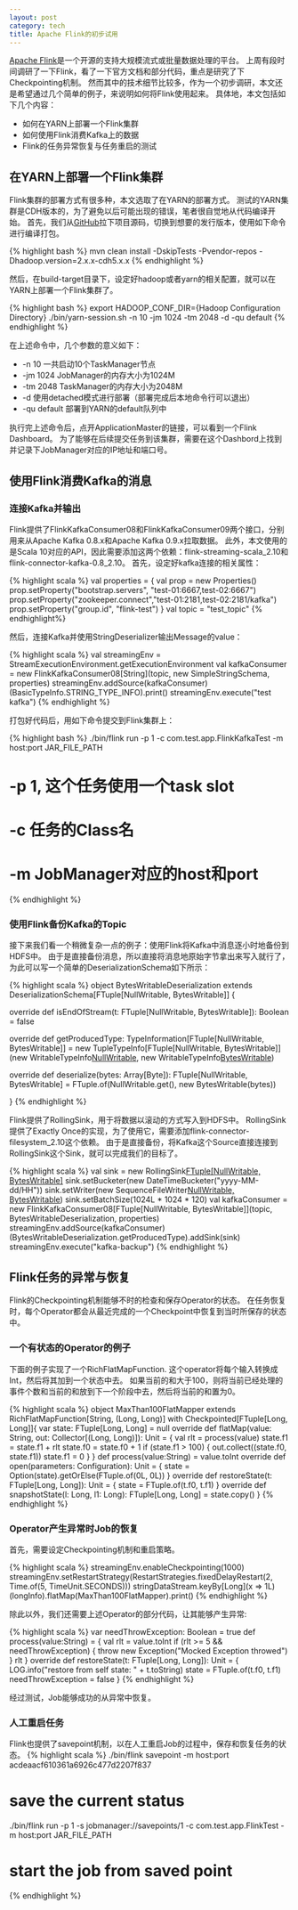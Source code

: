 ```yaml
---
layout: post
category: tech
title: Apache Flink的初步试用
---
```


[Apache Flink](http://flink.apache.org)是一个开源的支持大规模流式或批量数据处理的平台。
上周有段时间调研了一下Flink，看了一下官方文档和部分代码，重点是研究了下Checkpointing机制。
然而其中的技术细节比较多，作为一个初步调研，本文还是希望通过几个简单的例子，来说明如何将Flink使用起来。
具体地，本文包括如下几个内容：

* 如何在YARN上部署一个Flink集群
* 如何使用Flink消费Kafka上的数据
* Flink的任务异常恢复与任务重启的测试

<!--snapshot-->

## 在YARN上部署一个Flink集群

Flink集群的部署方式有很多种，本文选取了在YARN的部署方式。
测试的YARN集群是CDH版本的，为了避免以后可能出现的错误，笔者很自觉地从代码编译开始。
首先，我们从[GitHub](http://github.com/apache/flink)拉下项目源码，切换到想要的发行版本，使用如下命令进行编译打包。

{% highlight bash %}
mvn clean install -DskipTests -Pvendor-repos -Dhadoop.version=2.x.x-cdh5.x.x
{% endhighlight %}

然后，在build-target目录下，设定好hadoop或者yarn的相关配置，就可以在YARN上部署一个Flink集群了。

{% highlight bash %}
export HADOOP_CONF_DIR={Hadoop Configuration Directory}
./bin/yarn-session.sh -n 10 -jm 1024 -tm 2048 -d -qu default
{% endhighlight %}

在上述命令中，几个参数的意义如下：

* -n 10 一共启动10个TaskManager节点
* -jm 1024 JobManager的内存大小为1024M
* -tm 2048 TaskManager的内存大小为2048M
* -d 使用detached模式进行部署（部署完成后本地命令行可以退出）
* -qu default 部署到YARN的default队列中

执行完上述命令后，点开ApplicationMaster的链接，可以看到一个Flink Dashboard。
为了能够在后续提交任务到该集群，需要在这个Dashbord上找到并记录下JobManager对应的IP地址和端口号。

## 使用Flink消费Kafka的消息

### 连接Kafka并输出

Flink提供了FlinkKafkaConsumer08和FlinkKafkaConsumer09两个接口，分别用来从Apache Kafka 0.8.x和Apache Kafka 0.9.x拉取数据。
此外，本文使用的是Scala 10对应的API，因此需要添加这两个依赖：flink-streaming-scala_2.10和flink-connector-kafka-0.8_2.10。
首先，设定好kafka连接的相关属性：

{% highlight scala %}
val properties = {
  val prop = new Properties()
  prop.setProperty("bootstrap.servers", "test-01:6667,test-02:6667")
  prop.setProperty("zookeeper.connect","test-01:2181,test-02:2181/kafka")
  prop.setProperty("group.id", "flink-test")
}
val topic = "test_topic"
{% endhighlight%}

然后，连接Kafka并使用StringDeserializer输出Message的value：

{% highlight scala %}
val streamingEnv = StreamExecutionEnvironment.getExecutionEnvironment
val kafkaConsumer = new FlinkKafkaConsumer08[String](topic, new SimpleStringSchema, properties)
streamingEnv.addSource(kafkaConsumer)(BasicTypeInfo.STRING_TYPE_INFO).print()
streamingEnv.execute("test kafka")
{% endhighlight %}

打包好代码后，用如下命令提交到Flink集群上：

{% highlight bash %}
./bin/flink run -p 1 -c com.test.app.FlinkKafkaTest  -m host:port JAR_FILE_PATH
# -p 1, 这个任务使用一个task slot
# -c 任务的Class名
# -m JobManager对应的host和port
{% endhighlight %}

### 使用Flink备份Kafka的Topic

接下来我们看一个稍微复杂一点的例子：使用Flink将Kafka中消息逐小时地备份到HDFS中。
由于是直接备份消息，所以直接将消息地原始字节拿出来写入就行了，为此可以写一个简单的DeserializationSchema如下所示：

{% highlight scala %}
object BytesWritableDeserialization extends DeserializationSchema[FTuple[NullWritable, BytesWritable]] {

  override def isEndOfStream(t: FTuple[NullWritable, BytesWritable]): Boolean = false

  override def getProducedType: TypeInformation[FTuple[NullWritable, BytesWritable]] =
  new TupleTypeInfo[FTuple[NullWritable, BytesWritable]](new WritableTypeInfo[NullWritable](classOf[NullWritable]),
    new WritableTypeInfo[BytesWritable](classOf[BytesWritable]))

  override def deserialize(bytes: Array[Byte]): FTuple[NullWritable, BytesWritable] =
    FTuple.of(NullWritable.get(), new BytesWritable(bytes))

}
{% endhighlight %}

Flink提供了RollingSink，用于将数据以滚动的方式写入到HDFS中。
RollingSink提供了Exactly Once的实现，为了使用它，需要添加flink-connector-filesystem_2.10这个依赖。
由于是直接备份，将Kafka这个Source直接连接到RollingSink这个Sink，就可以完成我们的目标了。

{% highlight scala %}
val sink = new RollingSink[FTuple[NullWritable, BytesWritable]]("hdfs://user/test/temp_flink_out")
sink.setBucketer(new DateTimeBucketer("yyyy-MM-dd/HH"))
sink.setWriter(new SequenceFileWriter[NullWritable, BytesWritable]())
sink.setBatchSize(1024L * 1024 * 120)
val kafkaConsumer = new FlinkKafkaConsumer08[FTuple[NullWritable, BytesWritable]](topic, BytesWritableDeserialization, properties)
streamingEnv.addSource(kafkaConsumer)(BytesWritableDeserialization.getProducedType).addSink(sink)
streamingEnv.execute("kafka-backup")
{% endhighlight %}

## Flink任务的异常与恢复

Flink的Checkpointing机制能够不时的检查和保存Operator的状态。
在任务恢复时，每个Operator都会从最近完成的一个Checkpoint中恢复到当时所保存的状态中。

### 一个有状态的Operator的例子

下面的例子实现了一个RichFlatMapFunction. 这个operator将每个输入转换成Int，然后将其加到一个状态中去。
如果当前的和大于100，则将当前已经处理的事件个数和当前的和放到下一个阶段中去，然后将当前的和置为0。

{% highlight scala %}
object MaxThan100FlatMapper extends RichFlatMapFunction[String, (Long, Long)] with Checkpointed[FTuple[Long, Long]]{
  var state: FTuple[Long, Long] = null
  override def flatMap(value: String, out: Collector[(Long, Long)]): Unit = {
    val rlt = process(value)
    state.f1 = state.f1 + rlt
    state.f0 = state.f0 + 1
    if (state.f1 > 100) {
      out.collect((state.f0, state.f1))
      state.f1 = 0
    }
  }
  def process(value:String) = value.toInt
  override def open(parameters: Configuration): Unit = {
    state = Option(state).getOrElse(FTuple.of(0L, 0L))
  }
  override def restoreState(t: FTuple[Long, Long]): Unit = {
    state = FTuple.of(t.f0, t.f1)
  }
  override def snapshotState(l: Long, l1: Long): FTuple[Long, Long] = state.copy()
}
{% endhighlight %}

### Operator产生异常时Job的恢复

首先，需要设定Checkpointing机制和重启策略。

{% highlight scala %}
streamingEnv.enableCheckpointing(1000)
streamingEnv.setRestartStrategy(RestartStrategies.fixedDelayRestart(2, Time.of(5, TimeUnit.SECONDS)))
stringDataStream.keyBy[Long](x => 1L)(longInfo).flatMap(MaxThan100FlatMapper).print()
{% endhighlight %}

除此以外，我们还需要上述Operator的部分代码，让其能够产生异常:

{% highlight scala %}
var needThrowException: Boolean = true
def process(value:String) = {
  val rlt = value.toInt
  if (rlt >= 5 && needThrowException) {
    throw new Exception("Mocked Exception throwed")
  }
  rlt
}
override def restoreState(t: FTuple[Long, Long]): Unit = {
  LOG.info("restore from self state: " + t.toString)
  state = FTuple.of(t.f0, t.f1)
  needThrowException = false
}
{% endhighlight %}

经过测试，Job能够成功的从异常中恢复。

### 人工重启任务

Flink也提供了savepoint机制，以在人工重启Job的过程中，保存和恢复任务的状态。
{%  highlight scala %}
./bin/flink  savepoint -m host:port acdeaacf610361a6926c477d2207f837
# save the current status
./bin/flink run -p 1 -s jobmanager://savepoints/1  -c com.test.app.FlinkTest  -m host:port JAR_FILE_PATH
# start the job from saved point
{% endhighlight %}
